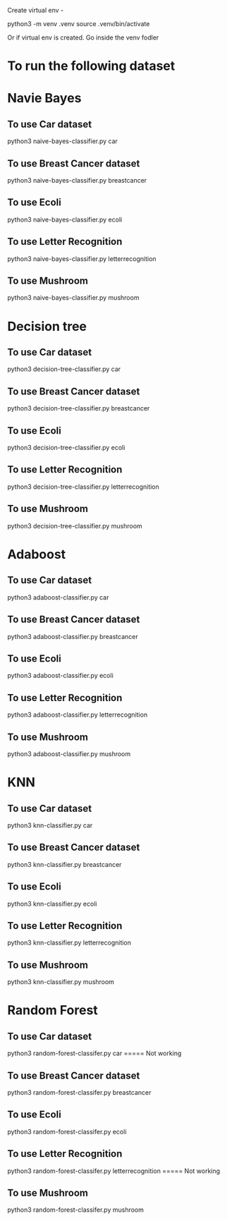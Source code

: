 Create virtual env - 

python3 -m venv .venv
source .venv/bin/activate

Or if virtual env is created. Go inside the venv fodler

# To run the following dataset

# Navie Bayes
## To use Car dataset
python3 naive-bayes-classifier.py car

## To use Breast Cancer dataset
python3 naive-bayes-classifier.py breastcancer

## To use Ecoli
python3 naive-bayes-classifier.py ecoli

## To use Letter Recognition
python3 naive-bayes-classifier.py letterrecognition

## To use Mushroom
python3 naive-bayes-classifier.py mushroom

# Decision tree
## To use Car dataset
python3 decision-tree-classifier.py car

## To use Breast Cancer dataset
python3 decision-tree-classifier.py breastcancer

## To use Ecoli
python3 decision-tree-classifier.py ecoli

## To use Letter Recognition
python3 decision-tree-classifier.py letterrecognition

## To use Mushroom
python3 decision-tree-classifier.py mushroom

# Adaboost
## To use Car dataset
python3 adaboost-classifier.py car

## To use Breast Cancer dataset
python3 adaboost-classifier.py breastcancer

## To use Ecoli
python3 adaboost-classifier.py ecoli

## To use Letter Recognition
python3 adaboost-classifier.py letterrecognition

## To use Mushroom
python3 adaboost-classifier.py mushroom

# KNN
## To use Car dataset
python3 knn-classifier.py car

## To use Breast Cancer dataset
python3 knn-classifier.py breastcancer

## To use Ecoli
python3 knn-classifier.py ecoli

## To use Letter Recognition
python3 knn-classifier.py letterrecognition

## To use Mushroom
python3 knn-classifier.py mushroom

# Random Forest
## To use Car dataset
python3 random-forest-classifer.py car ===== Not working

## To use Breast Cancer dataset
python3 random-forest-classifer.py breastcancer

## To use Ecoli
python3 random-forest-classifer.py ecoli

## To use Letter Recognition
python3 random-forest-classifer.py letterrecognition  ===== Not working

## To use Mushroom
python3 random-forest-classifer.py mushroom
